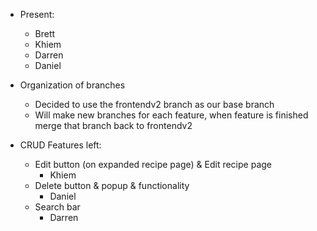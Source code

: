 - Present:
  - Brett
  - Khiem
  - Darren
  - Daniel
 
- Organization of branches
  - Decided to use the frontendv2 branch as our base branch
  - Will make new branches for each feature, when feature is finished merge that branch back to frontendv2

- CRUD Features left:
  - Edit button (on expanded recipe page) & Edit recipe page
    - Khiem
  - Delete button & popup & functionality
    - Daniel
  - Search bar
    - Darren  
